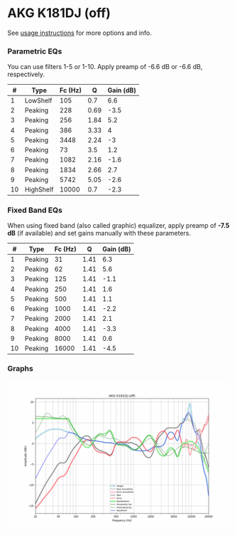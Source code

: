 # AKG K181DJ (off)
See [usage instructions](https://github.com/jaakkopasanen/AutoEq#usage) for more options and info.

### Parametric EQs
You can use filters 1-5 or 1-10. Apply preamp of -6.6 dB or -6.6 dB, respectively.

|   # | Type      |   Fc (Hz) |    Q |   Gain (dB) |
|-----|-----------|-----------|------|-------------|
|   1 | LowShelf  |       105 | 0.7  |         6.6 |
|   2 | Peaking   |       228 | 0.69 |        -3.5 |
|   3 | Peaking   |       256 | 1.84 |         5.2 |
|   4 | Peaking   |       386 | 3.33 |         4   |
|   5 | Peaking   |      3448 | 2.24 |        -3   |
|   6 | Peaking   |        73 | 3.5  |         1.2 |
|   7 | Peaking   |      1082 | 2.16 |        -1.6 |
|   8 | Peaking   |      1834 | 2.66 |         2.7 |
|   9 | Peaking   |      5742 | 5.05 |        -2.6 |
|  10 | HighShelf |     10000 | 0.7  |        -2.3 |

### Fixed Band EQs
When using fixed band (also called graphic) equalizer, apply preamp of **-7.5 dB** (if available) and set gains manually with these parameters.

|   # | Type    |   Fc (Hz) |    Q |   Gain (dB) |
|-----|---------|-----------|------|-------------|
|   1 | Peaking |        31 | 1.41 |         6.3 |
|   2 | Peaking |        62 | 1.41 |         5.6 |
|   3 | Peaking |       125 | 1.41 |        -1.1 |
|   4 | Peaking |       250 | 1.41 |         1.6 |
|   5 | Peaking |       500 | 1.41 |         1.1 |
|   6 | Peaking |      1000 | 1.41 |        -2.2 |
|   7 | Peaking |      2000 | 1.41 |         2.1 |
|   8 | Peaking |      4000 | 1.41 |        -3.3 |
|   9 | Peaking |      8000 | 1.41 |         0.6 |
|  10 | Peaking |     16000 | 1.41 |        -4.5 |

### Graphs
![](./AKG%20K181DJ%20(off).png)
